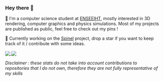 ### Hey there 👋
<p>
  📖  I'm a computer science student at <a href="https://www.enseeiht.fr/">ENSEEIHT</a>, mostly interested in 3D rendering, computer graphics and physics simulations. Most of my projects are published as public, feel free to check out my pins !
</p>
<p>
🚀  Currently working on the <a href="https://github.com/l3alr0g/Spinel">Spinel</a> project, drop a star if you want to keep track of it / contribute with some ideas.
</p>
<a href="https://github.com/l3alr0g?tab=repositories">
  <img align="center" src="https://github-readme-stats.vercel.app/api/top-langs/?username=bsodead&layout=compact&theme=gotham&bg_color=00000000&hide_border=true&langs_count=10" />
</a>
<a href="http://www.sandbox.l3alr0g.fr">
  <img align="center" src="https://github-readme-stats.vercel.app/api?username=bsodead&show_icons=true&theme=gotham&count_private=true&custom_title=bsodead's+Github+Stats&include_all_commits=true&bg_color=00000000&hide_border=true" />
</a>

_Disclaimer : these stats do not take into account contributions to repositories that I do not own, therefore they are not fully representative of my skills_
